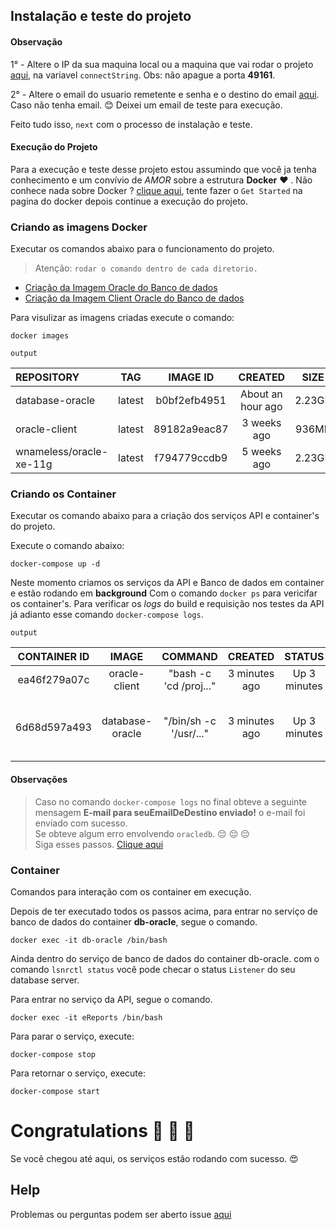 ## Instalação e teste do projeto

#### Observação 
1° - Altere o IP da sua maquina local ou a maquina que vai rodar o projeto [aqui](./eReports/app/config/urls.js), na variavel `connectString`. Obs: não apague a porta **49161**.

2° - Altere o email do usuario remetente e senha e o destino do email [aqui](./eReports/app/email/config/user.js ). Caso não tenha email. :blush: 
Deixei um email de teste para execução. 

Feito tudo isso, `next` com o processo de instalação e teste.

#### Execução do Projeto

Para a execução e teste desse projeto estou assumindo que você ja tenha conhecimento e um convívio de *AMOR* sobre a estrutura **Docker** :heart: .
Não conhece nada sobre Docker ? [clique aqui](https://docs.docker.com/get-started/), tente fazer o `Get Started` na pagina do docker depois continue a execução do projeto.

### Criando as imagens Docker 
Executar os comandos abaixo para o funcionamento do projeto.   
>Atenção: ```rodar o comando dentro de cada diretorio.```
  - [Criação da Imagem Oracle do Banco de dados](./db-oracle/README.md)
  - [Criação da Imagem Client Oracle do Banco de dados](./oracle-client/README.md)

Para visulizar as imagens criadas execute o comando: 
```
docker images
```

`output` 

| REPOSITORY               | TAG         |  IMAGE ID     | CREATED             | SIZE     |
| :----------------------  | :---------: | :-----------: | :-----------------: | :------: |
| database-oracle          | latest      | b0bf2efb4951  | About an hour ago   | 2.23GB   |
| oracle-client            | latest      | 89182a9eac87  | 3 weeks ago         | 936MB    |
| wnameless/oracle-xe-11g  | latest      | f794779ccdb9  | 5 weeks ago         | 2.23GB   |

### Criando os Container
Executar os comando abaixo para a criação dos serviços API e container's do projeto.

Execute o comando abaixo:
```
docker-compose up -d
```

Neste momento criamos os serviços da API e Banco de dados em container e estão rodando em **background**
Com o comando ```docker ps``` para vericifar os container's. Para verificar os *logs* do build e requisição nos testes da API já adianto esse comando ```docker-compose logs```.

`output` 

| CONTAINER ID   | IMAGE            | COMMAND                 | CREATED        | STATUS         | PORTS                                                   | NAMES         |
| :------------: | :--------------: | :---------------------: | :------------: | :------------: | :-----------------------------------------------------  | :-----------: |
| ea46f279a07c   | oracle-client    | "bash -c 'cd /proj..."  | 3 minutes ago  | Up 3 minutes   | 0.0.0.0:9000->9000/tcp                                  | eReports  |
| 6d68d597a493   | database-oracle  | "/bin/sh -c '/usr/..."  | 3 minutes ago  | Up 3 minutes   | 22/tcp, 0.0.0.0:1522->1521/tcp, 0.0.0.0:8081->8080/tcp  | db-oracle     |

#### Observações
>Caso no comando ```docker-compose logs``` no final obteve a seguinte mensagem **E-mail para seuEmailDeDestino enviado!** o e-mail foi enviado com sucesso. <br>
Se obteve algum erro envolvendo `oracledb`. :pensive: :pensive: :pensive:   
Siga esses passos. [Clique aqui](./erro-oracledb/README.md)

### Container
Comandos para interação com os container em execução.

Depois de ter executado todos os passos acima, para entrar no serviço de banco de dados do container **db-oracle**, segue o comando.
```
docker exec -it db-oracle /bin/bash
```
>
Ainda dentro do serviço de banco de dados do container db-oracle. com o comando ```lsnrctl status``` você pode checar o status `Listener` do seu database server.

Para entrar no serviço da API, segue o comando.
```
docker exec -it eReports /bin/bash
```

Para parar o serviço, execute: 
```
docker-compose stop
```

Para retornar o serviço, execute:
```
docker-compose start
```

# Congratulations :clap: :clap: :clap: 
Se você chegou até aqui, os serviços estão rodando com sucesso. :heart_eyes:


## Help
Problemas ou perguntas podem ser aberto issue [aqui](https://github.com/souzacristsf/eReports-open-source/issues)